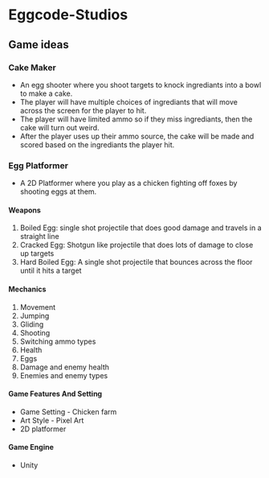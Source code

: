 # Eggcode-Studios

## Game ideas
### Cake Maker
- An egg shooter where you shoot targets to knock ingrediants into a bowl to make a cake. 
- The player will have multiple choices of ingrediants that will move across the screen for the player to hit. 
- The player will have limited ammo so if they miss ingrediants, then the cake will turn out weird. 
- After the player uses up their ammo source, the cake will be made and scored based on the ingrediants the player hit.

### Egg Platformer
- A 2D Platformer where you play as a chicken fighting off foxes by shooting eggs at them.

 #### Weapons
 1. Boiled Egg: single shot projectile that does good damage and travels in a straight line
 2. Cracked Egg: Shotgun like projectile that does lots of damage to close up targets
 3. Hard Boiled Egg: A single shot projectile that bounces across the floor until it hits a target
 #### Mechanics
 1. Movement 
 2. Jumping
 3. Gliding 
 4. Shooting
 5. Switching ammo types 
 6. Health 
 7. Eggs
 8. Damage and enemy health 
 9. Enemies and enemy types
 #### Game Features And Setting
 - Game Setting - Chicken farm
 - Art Style - Pixel Art
 - 2D platformer

 #### Game Engine
 - Unity


 